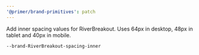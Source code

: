 ```yaml
---
'@primer/brand-primitives': patch
---
```


Add inner spacing values for RiverBreakout. Uses 64px in desktop, 48px in tablet and 40px in mobile.

`--brand-RiverBreakout-spacing-inner`
